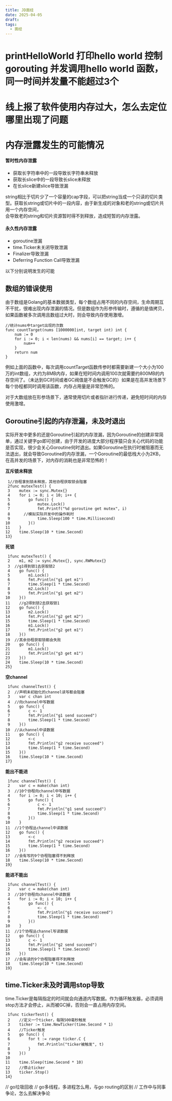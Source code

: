 ```yaml
---
title: JD面经
date: 2025-04-05
draft: 
tags:
  - 面经
---
```

# printHelloWorld 打印hello world  控制 gorouting 并发调用hello world 函数，同一时间并发量不能超过3个
# 线上报了软件使用内存过大，怎么去定位哪里出现了问题



# 内存泄露发生的可能情况

#### 暂时性内存泄露

- 获取长字符串中的一段导致长字符串未释放
- 获取长slice中的一段导致长slice未释放
- 在长slice新建slice导致泄漏

string相比于切片少了一个容量的cap字段，可以把string当成一个只读的切片类型。获取长string或切片中的一段内容，由于新生成的对象和老的string或切片共用一个内存空间，  
会导致老的string和切片资源暂时得不到释放，造成短暂的内存泄露。

#### 永久性内存泄露

- goroutine泄漏
- time.Ticker未关闭导致泄漏
- Finalizer导致泄漏
- Deferring Function Call导致泄漏

以下分别说明发生的可能

## 数组的错误使用
由于数组是Golang的基本数据类型，每个数组占用不同的内存空间，生命周期互不干扰，很难出现内存泄漏的情况。但是数组作为形参传输时，遵循的是值拷贝，如果函数被多次调用且数组过大时，则会导致内存使用激增。

```text
//统计nums中target出现的次数
func countTarget(nums [1000000]int, target int) int {
    num := 0
    for i := 0; i < len(nums) && nums[i] == target; i++ {
        num++
    }
    return num
}
```

例如上面的函数中，每次调用countTarget函数传参时都需要新建一个大小为100万的int数组，大约为8MB内存，如果在短时间内调用100次就需要约800MB的内存空间了。（未达到GC时间或者GC阀值是不会触发GC的）如果是在高并发场景下每个协程都同时调用该函数，内存占用量是非常恐怖的。

对于大数组放在形参场景下，通常使用切片或者指针进行传递，避免短时间的内存使用激增。

## Goroutine引起的内存泄漏，未及时退出
实际开发中更多的还是Goroutine引起的内存泄漏，因为Goroutine的创建非常简单，通过关键字go即可创建，由于开发的进度大部分程序猿只会关心代码的功能是否实现，很少会关心Goroutine何时退出。如果Goroutine在执行时被阻塞而无法退出，就会导致Goroutine的内存泄漏，一个Goroutine的最低栈大小为2KB，在高并发的场景下，对内存的消耗也是非常恐怖的！

**互斥锁未释放**

```text
 1//协程拿到锁未释放，其他协程获取锁会阻塞
 2func mutexTest() {
 3    mutex := sync.Mutex{}
 4    for i := 0; i < 10; i++ {
 5        go func() {
 6            mutex.Lock()
 7            fmt.Printf("%d goroutine get mutex", i)
 8      //模拟实际开发中的操作耗时
 9            time.Sleep(100 * time.Millisecond)
10        }()
11    }
12    time.Sleep(10 * time.Second)
13}
```

**死锁**

```text
 1func mutexTest() {
 2    m1, m2 := sync.Mutex{}, sync.RWMutex{}
 3  //g1得到锁1去获取锁2
 4    go func() {
 5        m1.Lock()
 6        fmt.Println("g1 get m1")
 7        time.Sleep(1 * time.Second)
 8        m2.Lock()
 9        fmt.Println("g1 get m2")
10    }()
11    //g2得到锁2去获取锁1
12    go func() {
13        m2.Lock()
14        fmt.Println("g2 get m2")
15        time.Sleep(1 * time.Second)
16        m1.Lock()
17        fmt.Println("g2 get m1")
18    }()
19  //其余协程获取锁都会失败
20    go func() {
21        m1.Lock()
22        fmt.Println("g3 get m1")
23    }()
24    time.Sleep(10 * time.Second)
25}
```

**空channel**

```text
 1func channelTest() {
 2  //声明未初始化的channel读写都会阻塞
 3    var c chan int
 4  //向channel中写数据
 5    go func() {
 6        c <- 1
 7        fmt.Println("g1 send succeed")
 8        time.Sleep(1 * time.Second)
 9    }()
10  //从channel中读数据
11    go func() {
12        <-c
13        fmt.Println("g2 receive succeed")
14        time.Sleep(1 * time.Second)
15    }()
16    time.Sleep(10 * time.Second)
17}
```

**能出不能进**

```text
 1func channelTest() {
 2    var c = make(chan int)
 3  //10个协程向channel中写数据
 4    for i := 0; i < 10; i++ {
 5        go func() {
 6            c <- 1
 7            fmt.Println("g1 send succeed")
 8            time.Sleep(1 * time.Second)
 9        }()
10    }
11  //1个协程丛channel中读数据
12    go func() {
13        <-c
14        fmt.Println("g2 receive succeed")
15        time.Sleep(1 * time.Second)
16    }()
17  //会有写的9个协程阻塞得不到释放
18    time.Sleep(10 * time.Second)
19}
```

**能进不能出**

```text
 1func channelTest() {
 2    var c = make(chan int)
 3  //10个协程向channel中读数据
 4    for i := 0; i < 10; i++ {
 5        go func() {
 6            <- c
 7            fmt.Println("g1 receive succeed")
 8            time.Sleep(1 * time.Second)
 9        }()
10    }
11  //1个协程丛channel写读数据
12    go func() {
13        c <- 1
14        fmt.Println("g2 send succeed")
15        time.Sleep(1 * time.Second)
16    }()
17  //会有读的9个协程阻塞得不到释放
18    time.Sleep(10 * time.Second)
19}
```
## time.Ticker未及时调用stop导致

time.Ticker是每隔指定的时间就会向通道内写数据。作为循环触发器，必须调用stop方法才会停止，从而被GC掉，否则会一直占用内存空间。

```text
 1func tickerTest() {
 2    //定义一个ticker，每隔500毫秒触发
 3    ticker := time.NewTicker(time.Second * 1)
 4    //Ticker触发
 5    go func() {
 6        for t := range ticker.C {
 7            fmt.Println("ticker被触发", t)
 8        }
 9    }()
10
11    time.Sleep(time.Second * 10)
12    //停止ticker
13    ticker.Stop()
14}
```
// go垃圾回收
// go多线程，多进程怎么用，与go routing的区别
// 工作中与同事争论，怎么去解决争论
